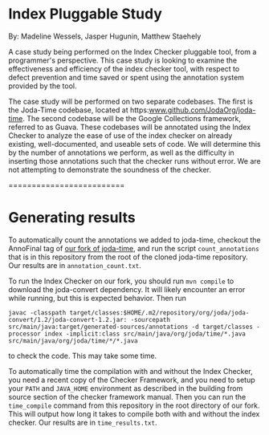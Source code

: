 # Index Pluggable Study
By: Madeline Wessels, Jasper Hugunin, Matthew Staehely

A case study being performed on the Index Checker pluggable tool, from a programmer's perspective.
This case study is looking to examine the effectiveness and efficiency of the index checker tool, with
respect to defect prevention and time saved or spent using the annotation system provided by the tool.

The case study will be performed on two separate codebases. The first is the Joda-Time codebase, located
at https:www.github.com/JodaOrg/joda-time. The second codebase will be the Google Collections framework,
referred to as Guava. These codebases will be annotated using the Index Checker to analyze the ease of 
use of the index checker on already existing, well-documented, and useable sets of code. We will determine
this by the number of annotations we perform, as well as the difficulty in inserting those annotations such
that the checker runs without error. We are not attempting to demonstrate the soundness of the checker.

=========================

# Generating results

To automatically count the annotations we added to joda-time, checkout the AnnoFinal tag of [our fork of joda-time](https://github.com/mstaehely/joda-time), and run the script `count_annotations` that is in this repository from the root of the cloned joda-time repository. Our results are in `annotation_count.txt`.

To run the Index Checker on our fork, you should run `mvn compile` to download the joda-convert dependency. It will likely encounter an error while running, but this is expected behavior. Then run
```
javac -classpath target/classes:$HOME/.m2/repository/org/joda/joda-convert/1.2/joda-convert-1.2.jar: -sourcepath src/main/java:target/generated-sources/annotations -d target/classes -processor index -implicit:class src/main/java/org/joda/time/*.java src/main/java/org/joda/time/*/*.java
```
to check the code. This may take some time.

To automatically time the compilation with and without the Index Checker, you need a recent copy of the Checker Framework, and you need to setup your `PATH` and `JAVA_HOME` environment as described in the building from source section of the checker framework manual.
Then you can run the `time_compile` command from this repository in the root directory of our fork. This will output how long it takes to compile both with and without the index checker. Our results are in `time_results.txt`.

